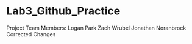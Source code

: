 # Lab3_Github_Practice
Project Team Members:
Logan Park
Zach Wrubel
Jonathan Noranbrock
Corrected Changes
